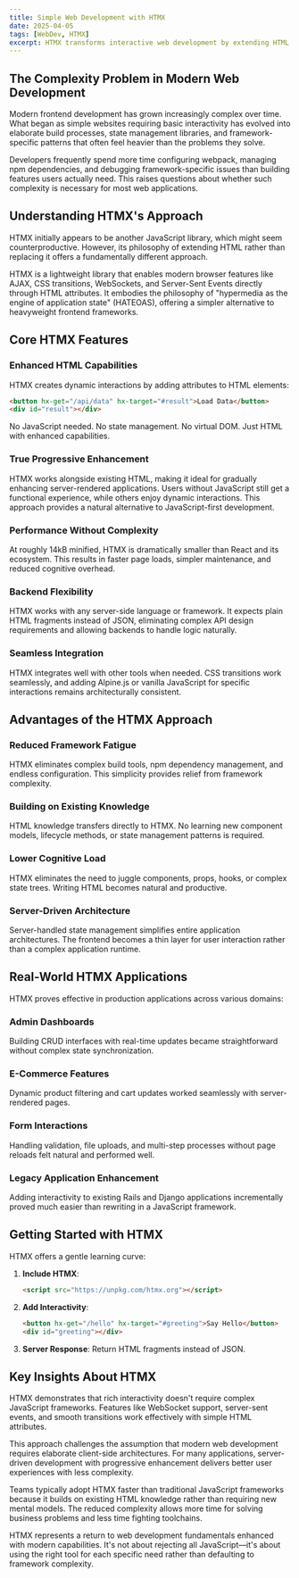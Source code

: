 ```yaml
---
title: Simple Web Development with HTMX
date: 2025-04-05
tags: [WebDev, HTMX]
excerpt: HTMX transforms interactive web development by extending HTML's capabilities rather than requiring complex JavaScript frameworks.
---
```


## The Complexity Problem in Modern Web Development

Modern frontend development has grown increasingly complex over time. What began as simple websites requiring basic interactivity has evolved into elaborate build processes, state management libraries, and framework-specific patterns that often feel heavier than the problems they solve.

Developers frequently spend more time configuring webpack, managing npm dependencies, and debugging framework-specific issues than building features users actually need. This raises questions about whether such complexity is necessary for most web applications.

## Understanding HTMX's Approach

HTMX initially appears to be another JavaScript library, which might seem counterproductive. However, its philosophy of extending HTML rather than replacing it offers a fundamentally different approach.

HTMX is a lightweight library that enables modern browser features like AJAX, CSS transitions, WebSockets, and Server-Sent Events directly through HTML attributes. It embodies the philosophy of "hypermedia as the engine of application state" (HATEOAS), offering a simpler alternative to heavyweight frontend frameworks.

## Core HTMX Features

### Enhanced HTML Capabilities

HTMX creates dynamic interactions by adding attributes to HTML elements:

```html
<button hx-get="/api/data" hx-target="#result">Load Data</button>
<div id="result"></div>
```

No JavaScript needed. No state management. No virtual DOM. Just HTML with enhanced capabilities.

### True Progressive Enhancement

HTMX works alongside existing HTML, making it ideal for gradually enhancing server-rendered applications. Users without JavaScript still get a functional experience, while others enjoy dynamic interactions. This approach provides a natural alternative to JavaScript-first development.

### Performance Without Complexity

At roughly 14kB minified, HTMX is dramatically smaller than React and its ecosystem. This results in faster page loads, simpler maintenance, and reduced cognitive overhead.

### Backend Flexibility

HTMX works with any server-side language or framework. It expects plain HTML fragments instead of JSON, eliminating complex API design requirements and allowing backends to handle logic naturally.

### Seamless Integration

HTMX integrates well with other tools when needed. CSS transitions work seamlessly, and adding Alpine.js or vanilla JavaScript for specific interactions remains architecturally consistent.

## Advantages of the HTMX Approach

### Reduced Framework Fatigue

HTMX eliminates complex build tools, npm dependency management, and endless configuration. This simplicity provides relief from framework complexity.

### Building on Existing Knowledge

HTML knowledge transfers directly to HTMX. No learning new component models, lifecycle methods, or state management patterns is required.

### Lower Cognitive Load

HTMX eliminates the need to juggle components, props, hooks, or complex state trees. Writing HTML becomes natural and productive.

### Server-Driven Architecture

Server-handled state management simplifies entire application architectures. The frontend becomes a thin layer for user interaction rather than a complex application runtime.

## Real-World HTMX Applications

HTMX proves effective in production applications across various domains:

### Admin Dashboards
Building CRUD interfaces with real-time updates became straightforward without complex state synchronization.

### E-Commerce Features
Dynamic product filtering and cart updates worked seamlessly with server-rendered pages.

### Form Interactions
Handling validation, file uploads, and multi-step processes without page reloads felt natural and performed well.

### Legacy Application Enhancement
Adding interactivity to existing Rails and Django applications incrementally proved much easier than rewriting in a JavaScript framework.

## Getting Started with HTMX

HTMX offers a gentle learning curve:

1. **Include HTMX**:
   ```html
   <script src="https://unpkg.com/htmx.org"></script>
   ```

2. **Add Interactivity**:
   ```html
   <button hx-get="/hello" hx-target="#greeting">Say Hello</button>
   <div id="greeting"></div>
   ```

3. **Server Response**: Return HTML fragments instead of JSON.

## Key Insights About HTMX

HTMX demonstrates that rich interactivity doesn't require complex JavaScript frameworks. Features like WebSocket support, server-sent events, and smooth transitions work effectively with simple HTML attributes.

This approach challenges the assumption that modern web development requires elaborate client-side architectures. For many applications, server-driven development with progressive enhancement delivers better user experiences with less complexity.

Teams typically adopt HTMX faster than traditional JavaScript frameworks because it builds on existing HTML knowledge rather than requiring new mental models. The reduced complexity allows more time for solving business problems and less time fighting toolchains.

HTMX represents a return to web development fundamentals enhanced with modern capabilities. It's not about rejecting all JavaScript—it's about using the right tool for each specific need rather than defaulting to framework complexity.